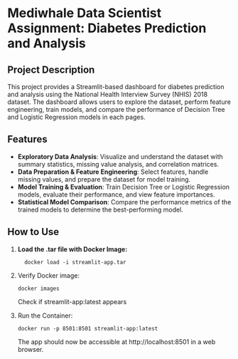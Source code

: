 # Mediwhale Data Scientist Assignment: Diabetes Prediction and Analysis

## Project Description
This project provides a Streamlit-based dashboard for diabetes prediction and analysis using the National Health Interview Survey (NHIS) 2018 dataset. The dashboard allows users to explore the dataset, perform feature engineering, train models, and compare the performance of Decision Tree and Logistic Regression models in each pages.


## Features
- **Exploratory Data Analysis**: Visualize and understand the dataset with summary statistics, missing value analysis, and correlation matrices.
- **Data Preparation & Feature Engineering**: Select features, handle missing values, and prepare the dataset for model training.
- **Model Training & Evaluation**: Train Decision Tree or Logistic Regression models, evaluate their performance, and view feature importances.
- **Statistical Model Comparison**: Compare the performance metrics of the trained models to determine the best-performing model.

## How to Use
1. **Load the .tar file with Docker Image:**
   ```
     docker load -i streamlit-app.tar
   ```
2. Verify Docker image:
   ```
   docker images
   ```
   Check if streamlit-app:latest appears

3. Run the Container:
   ```
   docker run -p 8501:8501 streamlit-app:latest
   ```
   The app should now be accessible at http://localhost:8501 in a web browser.

